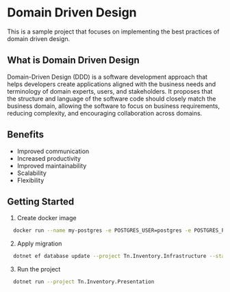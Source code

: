 # Domain Driven Design

This is a sample project that focuses on implementing the best practices of domain driven design.

## What is Domain Driven Design

Domain-Driven Design (DDD) is a software development approach that helps developers create applications aligned with the business needs and terminology of domain experts, users, and stakeholders. It proposes that the structure and language of the software code should closely match the business domain, allowing the software to focus on business requirements, reducing complexity, and encouraging collaboration across domains.

## Benefits
- Improved communication
- Increased productivity
- Improved maintainability
- Scalability
- Flexibility

## Getting Started
1. Create docker image
  ```bash
    docker run --name my-postgres -e POSTGRES_USER=postgres -e POSTGRES_PASSWORD=123456 -e POSTGRES_DB=postgres -p 5432:5432 -d postgres 
  ```
2. Apply migration
  ```bash
    dotnet ef database update --project Tn.Inventory.Infrastructure --startup-project Tn.Inventory.Presentation
  ```
3. Run the project
  ```bash
    dotnet run --project Tn.Inventory.Presentation
  ```
